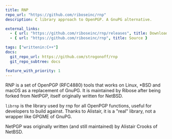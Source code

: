 ```yaml
---
title: RNP
repo_url: "https://github.com/riboseinc/rnp"
description: C library approach to OpenPGP. A GnuPG alternative.

external_links:
  - { url: "https://github.com/riboseinc/rnp/releases", title: Download }
  - { url: "https://github.com/riboseinc/rnp", title: Source }

tags: ["writtenin:C++"]
docs:
  git_repo_url: https://github.com/strogonoff/rnp
  git_repo_subtree: docs

feature_with_priority: 1
---
```


RNP is a set of OpenPGP (RFC4880) tools that works on Linux, *BSD and
macOS as a replacement of GnuPG. It is maintained by Ribose after being
forked from NetPGP, itself originally written for NetBSD.

`librnp` is the library used by rnp for all OpenPGP functions, useful
for developers to build against. Thanks to Alistair, it is a "real"
library, not a wrapper like GPGME of GnuPG.

NetPGP was originally written (and still maintained) by Alistair Crooks
of NetBSD.
